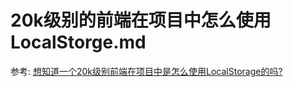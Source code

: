 # 20k级别的前端在项目中怎么使用LocalStorge.md

参考:
[想知道一个20k级别前端在项目中是怎么使用LocalStorage的吗?](https://juejin.cn/post/7033749571939336228)